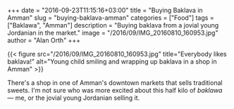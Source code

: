 +++
date = "2016-09-23T11:15:16+03:00"
title = "Buying Baklava in Amman"
slug = "buying-baklava-amman"
categories = ["Food"]
tags = ["Baklawa", "Amman"]
description = "Buying baklava from a jovial young Jordanian in the market."
image = "/2016/09/IMG_20160810_160953.jpg"
author = "Alan Orth"
+++

{{< figure src="/2016/09/IMG_20160810_160953.jpg" title="Everybody likes baklava!" alt="Young child smiling and wrapping up baklava in a shop in Amman" >}}

There's a shop in one of Amman's downtown markets that sells traditional sweets. I'm not sure who was more excited about this half kilo of _baklawa_ — me, or the jovial young Jordanian selling it.

<!--more-->

